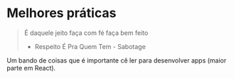 # Melhores práticas
> É daquele jeito faça com fé faça bem feito 
> - Respeito É Pra Quem Tem - Sabotage

Um bando de coisas que é importante cê ler para desenvolver apps (maior parte em React).